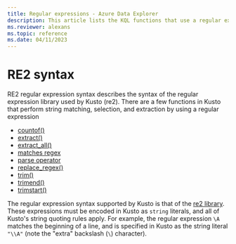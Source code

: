 ```yaml
---
title: Regular expressions - Azure Data Explorer
description: This article lists the KQL functions that use a regular expression to perform matching, selection, and extraction.
ms.reviewer: alexans
ms.topic: reference
ms.date: 04/11/2023
---
```

# RE2 syntax

RE2 regular expression syntax describes the syntax of the regular expression library used by Kusto (re2).
There are a few functions in Kusto that perform string matching, selection, and extraction by using a regular expression

- [countof()](countoffunction.md)
- [extract()](extractfunction.md)
- [extract_all()](extractallfunction.md)
- [matches regex](datatypes-string-operators.md)
- [parse operator](parseoperator.md)
- [replace_regex()](replace-regex-function.md)
- [trim()](trimfunction.md)
- [trimend()](trimendfunction.md)
- [trimstart()](trimstartfunction.md)

The regular expression syntax supported by Kusto is that of the
[re2 library](re2-library.md). These expressions must be encoded in Kusto as `string` literals, and all of Kusto's string quoting rules apply. For example, the regular expression `\A` matches the beginning of a line, and is specified in Kusto as the string literal `"\\A"` (note the "extra" backslash (`\`) character).
